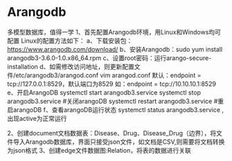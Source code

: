 # Arangodb
多模型数据库，值得一学
1、首先配置Arangodb环境，用Linux和Windows均可配置
Linux的配置方法如下：
a、下载安装包：https://www.arangodb.com/download/
b、安装Arangodb：sudo yum install arangodb3-3.6.0-1.0.x86_64.rpm
c、设置root密码：运行arango-secure-installation
d、如需修改访问地址，则更新配置文件/etc/arangodb3/arangod.conf
	vim arangod.conf
	默认：endpoint = tcp://127.0.0.1:8529，默认端口为8529
	如：endpoint = tcp://10.10.10.1:8529
e、开启ArangoDB
	systemctl start arangodb3.service
	systemctl stop arangodb3.service       #关闭arangoDB
	systemctl restart arangodb3.service    #重启arangoDB
f、查看arangoDB运行状态
	systemctl status arangodb3.service ,出现active为正常运行
  
2、创建document文档数据表：Disease、Drug、Disease_Drug（边界），将文件导入Arangodb数据库，界面只接受json文件，如文档是CSV,则需要将文档转换为json格式
3、创建edge文件数据图:Relation，将表的数据进行关联
